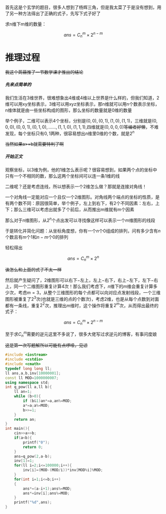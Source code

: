 <!--more-->

首先这是个玄学的题目，很多人想到了杨辉三角，但是我太菜了于是没有想到，用了另一种方法得出了正确的式子，先写下式子好了

求n维下m维的数量：

$$ans=C_n^m\times  2^{n-m}$$

# 推理过程

~~我这个蒟蒻推了一节数学课才推出的结论~~

##### 先来点简单的

我们生活在3维世界，很难想象出4维或4维以上世界是什么样的，但我们知道，2维可以用xy坐标表示，3维可以用xyz坐标表示，那n维就可以用n个数表示坐标，n维体就是由一些坐标构成的图形，那么坐标的数量就是0维的数量

举个例子，二维可以表示4个坐标，分别是$(0,0),(0,1),(1,0),(1,1)$，三维就是$(0,0,0),(0,0,1),(0,1,0),……,(1,1,0),(1,1,1)$,四维就是$(0,0,0,0)$等~~编者好懒~~，不难发现，每个坐标只有$0,1$两种，很容易想出$n$维里$0$维的个数，就是$2^n$

~~当然如果a>=b就需要特判了啊~~

##### 开始正文

观察坐标，以$3$维为例，他的$1$维怎么表示呢？很容易想到，如果两个点的坐标中只有一个不相同的数，那么这两个坐标间可以连一条$1$维的线

二维呢？还是考虑连线，所以想表示一个$2$维怎么做？那就是连接对角线！

一个对角线一定能对应一个且仅一个$2$维图形。对角线两个端点的坐标的性质，是有两个数不同：原因很简单，举个例子，左上到右下，有$2$个不同因素：左右，上下；那么三维可以考虑出就多了个前后，从而推出m维就有m个因素

那么对于$n$维图形，从$2^n$个点出发可以寻找像这样可以表示一个$m$维图形的线段

于是转化并简化问题：从坐标角度想，你有一个$n$个$0$组成的排列，问有多少含有$n$个数且有$m$个$1$和$n-m$个$0$的排列

轻松得出 

$$ans=C^m_n\times  2^n$$

~~诶怎么和上面的式子不太一样~~

然后就产生疑问了，$2$维图形可以右下$-$左上，左上$-$右下，右上$-$左下，左下$-$右上，同一个二维图形重复计算$4$次！那么我们考虑下，$n$维下的$m$维会重复计算多少次，考虑$m=3$，从整个三维图形的每个点都可以向对应点发射线段，一个三维图形被重复了$2^3$次(也就是三维的点的个数次)，考虑$2$维，也是从每个点数到对面都有一条线，重复$2^2$次，推理出$m$维时，这个操作将重复$2^m$次，从而得出最终的式子：

$$ans=C_n^m\times  2^{n-m}$$

至于求$C^m_n$需要的逆元这里不多说了，很多大佬写过求逆元的博客，有事问度娘

~~这是第一次写题解所以可能有点啰嗦，见谅~~


```cpp
#include <iostream>
#include <cstdio>
#include <cmath>
typedef long long ll;
ll ans,a,b,inv[10000001];
const ll MOD=1000000007;
using namespace std;
int q_pow(ll a,ll b){
	ll an=1;
	while (b>0){
		if (b&1)an*=a,an%=MOD;
		a*=a;a%=MOD;
		b>>=1;
	}
	return an;
}
int main(){
	cin>>a>>b;
	if(a<b){
        printf("0");
        return 0;    
    }
	ans=q_pow(2,a-b);
	inv[1]=1;
    for(ll i=2;i<=100000;i++){  
		inv[i]=(MOD-(MOD/i))*inv[MOD%i]%MOD;
    }
    for(int i=1;i<=b;i++)
    {
        ans*=(a-i+1);ans%=MOD;
        ans*=inv[i];ans%=MOD;
    }
    printf("%d",ans);
} 
```
